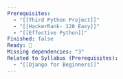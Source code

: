 ```yaml
---
Prerequisites:
  - "[[Third Python Project]]"
  - "[[HackerRank- 120 Easy]]"
  - "[[Effective Python]]"
Finished: false
Ready: 🔘
Missing dependencies: "3"
Related to Syllabus (Prerequisites):
  - "[[Django for Beginners]]"
---
```

